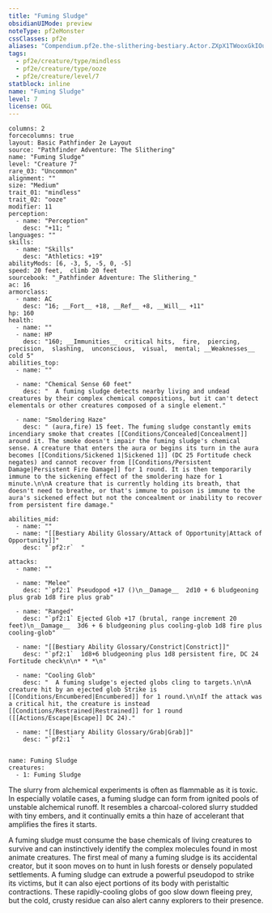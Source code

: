 ```yaml
---
title: "Fuming Sludge"
obsidianUIMode: preview
noteType: pf2eMonster
cssClasses: pf2e
aliases: "Compendium.pf2e.the-slithering-bestiary.Actor.ZXpX1TWooxGkIOuu" 
tags:
  - pf2e/creature/type/mindless
  - pf2e/creature/type/ooze
  - pf2e/creature/level/7
statblock: inline
name: "Fuming Sludge"
level: 7
license: OGL
---
```


```statblock
columns: 2
forcecolumns: true
layout: Basic Pathfinder 2e Layout
source: "Pathfinder Adventure: The Slithering"
name: "Fuming Sludge"
level: "Creature 7"
rare_03: "Uncommon"
alignment: ""
size: "Medium"
trait_01: "mindless"
trait_02: "ooze"
modifier: 11
perception:
  - name: "Perception"
    desc: "+11; "
languages: ""
skills:
  - name: "Skills"
    desc: "Athletics: +19"
abilityMods: [6, -3, 5, -5, 0, -5]
speed: 20 feet,  climb 20 feet
sourcebook: "_Pathfinder Adventure: The Slithering_"
ac: 16
armorclass:
  - name: AC
    desc: "16; __Fort__ +18, __Ref__ +8, __Will__ +11"
hp: 160
health:
  - name: ""
  - name: HP
    desc: "160; __Immunities__  critical hits,  fire,  piercing,  precision,  slashing,  unconscious,  visual,  mental; __Weaknesses__ cold 5"
abilities_top:
  - name: ""

  - name: "Chemical Sense 60 feet"
    desc: "  A fuming sludge detects nearby living and undead creatures by their complex chemical compositions, but it can't detect elementals or other creatures composed of a single element."

  - name: "Smoldering Haze"
    desc: " (aura,fire) 15 feet. The fuming sludge constantly emits incendiary smoke that creates [[Conditions/Concealed|Concealment]] around it. The smoke doesn't impair the fuming sludge's chemical sense. A creature that enters the aura or begins its turn in the aura becomes [[Conditions/Sickened 1|Sickened 1]] (DC 25 Fortitude check negates) and cannot recover from [[Conditions/Persistent Damage|Persistent Fire Damage]] for 1 round. It is then temporarily immune to the sickening effect of the smoldering haze for 1 minute.\n\nA creature that is currently holding its breath, that doesn't need to breathe, or that's immune to poison is immune to the aura's sickened effect but not the concealment or inability to recover from persistent fire damage."

abilities_mid:
  - name: ""
  - name: "[[Bestiary Ability Glossary/Attack of Opportunity|Attack of Opportunity]]"
    desc: "`pf2:r`  "

attacks:
  - name: ""

  - name: "Melee"
    desc: "`pf2:1` Pseudopod +17 ()\n__Damage__  2d10 + 6 bludgeoning plus grab 1d8 fire plus grab"

  - name: "Ranged"
    desc: "`pf2:1` Ejected Glob +17 (brutal, range increment 20 feet)\n__Damage__  3d6 + 6 bludgeoning plus cooling-glob 1d8 fire plus cooling-glob"

  - name: "[[Bestiary Ability Glossary/Constrict|Constrict]]"
    desc: "`pf2:1`  1d8+6 bludgeoning plus 1d8 persistent fire, DC 24 Fortitude check\n\n* * *\n"

  - name: "Cooling Glob"
    desc: "  A fuming sludge's ejected globs cling to targets.\n\nA creature hit by an ejected glob Strike is [[Conditions/Encumbered|Encumbered]] for 1 round.\n\nIf the attack was a critical hit, the creature is instead [[Conditions/Restrained|Restrained]] for 1 round ([[Actions/Escape|Escape]] DC 24)."

  - name: "[[Bestiary Ability Glossary/Grab|Grab]]"
    desc: "`pf2:1`  "
 
```

```encounter-table
name: Fuming Sludge
creatures:
  - 1: Fuming Sludge
```



The slurry from alchemical experiments is often as flammable as it is toxic. In especially volatile cases, a fuming sludge can form from ignited pools of unstable alchemical runoff. It resembles a charcoal-colored slurry studded with tiny embers, and it continually emits a thin haze of accelerant that amplifies the fires it starts.

A fuming sludge must consume the base chemicals of living creatures to survive and can instinctively identify the complex molecules found in most animate creatures. The first meal of many a fuming sludge is its accidental creator, but it soon moves on to hunt in lush forests or densely populated settlements. A fuming sludge can extrude a powerful pseudopod to strike its victims, but it can also eject portions of its body with peristaltic contractions. These rapidly-cooling globs of goo slow down fleeing prey, but the cold, crusty residue can also alert canny explorers to their presence.
